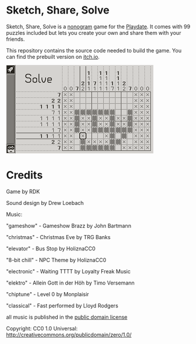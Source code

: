 # Sketch, Share, Solve

Sketch, Share, Solve is a [nonogram](https://en.wikipedia.org/wiki/Nonogram) game for the [Playdate](https://play.date). It comes with 99 puzzles included but lets you create your own and share them with your friends.

This repository contains the source code needed to build the game.
You can find the prebuilt version on [itch.io](https://r-d-k.itch.io/sketch-share-solve).

![](screenshot.png)



# Credits

Game by RDK

Sound design by Drew Loebach

Music:

"gameshow" - Gameshow Brazz by John Bartmann

"christmas" - Christmas Eve by TRG Banks

"elevator" - Bus Stop by HoliznaCC0

"8-bit chill" - NPC Theme by HoliznaCC0

"electronic" - Waiting TTTT by Loyalty Freak Music

"elektro" - Allein Gott in der Höh by Timo Versemann

"chiptune" - Level 0 by Monplaisir

"classical" - Fast performed by Lloyd Rodgers

all music is published in the [public domain license](https://creativecommons.org/publicdomain/zero/1.0/)

Copyright: CC0 1.0 Universal: http://creativecommons.org/publicdomain/zero/1.0/

